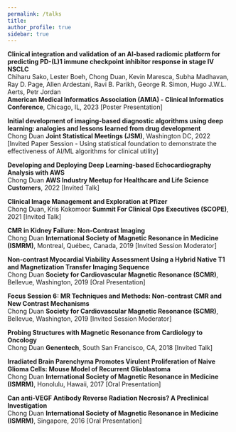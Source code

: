 ```yaml
---
permalink: /talks
title: 
author_profile: true
sidebar: true
---
```

**Clinical integration and validation of an AI-based radiomic platform for predicting PD-(L)1 immune checkpoint inhibitor response in stage IV NSCLC**  
Chiharu Sako, Lester Boeh, Chong Duan, Kevin Maresca, Subha Madhavan, Ray D. Page, Allen Ardestani, Ravi B. Parikh, George R. Simon, Hugo J.W.L. Aerts, Petr Jordan  
**American Medical Informatics Association (AMIA) - Clinical Informatics Conference**, Chicago, IL, 2023 [Poster Presentation]

**Initial development of imaging-based diagnostic algorithms using deep learning: analogies and lessons learned from drug development**  
Chong Duan
**Joint Statistical Meetings (JSM)**, Washington DC, 2022 [Invited Paper Session - Using statistical foundation to demonstrate the effectiveness of AI/ML algorithms for clinical utility]

**Developing and Deploying Deep Learning-based Echocardiography Analysis with AWS**  
Chong Duan
**AWS Industry Meetup for Healthcare and Life Science Customers**, 2022 [Invited Talk]

**Clinical Image Management and Exploration at Pfizer**  
Chong Duan, Kris Kokomoor
**Summit For Clinical Ops Executives (SCOPE)**, 2021 [Invited Talk]

**CMR in Kidney Failure: Non-Contrast Imaging**  
Chong Duan
**International Society of Magnetic Resonance in Medicine (ISMRM)**, Montreal, Québec, Canada, 2019 [Invited Session Moderator]  

**Non-contrast Myocardial Viability Assessment Using a Hybrid Native T1 and Magnetization Transfer Imaging Sequence**  
Chong Duan
**Society for Cardiovascular Magnetic Resonance (SCMR)**, Bellevue, Washington, 2019 [Oral Presentation]

**Focus Session 6: MR Techniques and Methods: Non-contrast CMR and New Contrast Mechanisms**  
Chong Duan
**Society for Cardiovascular Magnetic Resonance (SCMR)**, Bellevue, Washington, 2019 [Invited Session Moderator]  

**Probing Structures with Magnetic Resonance from Cardiology to Oncology**  
Chong Duan
**Genentech**, South San Francisco, CA, 2018 [Invited Talk]

**Irradiated Brain Parenchyma Promotes Virulent Proliferation of Naive Glioma Cells: Mouse Model of Recurrent Glioblastoma**  
Chong Duan
**International Society of Magnetic Resonance in Medicine (ISMRM)**, Honolulu, Hawaii, 2017 [Oral Presentation]

**Can anti-VEGF Antibody Reverse Radiation Necrosis? A Preclinical Investigation**  
Chong Duan
**International Society of Magnetic Resonance in Medicine (ISMRM)**, Singapore, 2016 [Oral Presentation]  
<br>
<br>

